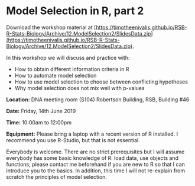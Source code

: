 # Model Selection in R, part 2

Download the workshop material at [https://timotheenivalis.github.io/RSB-R-Stats-Biology/Archive/12.ModelSelection2/SlidesData.zip](https://timotheenivalis.github.io/RSB-R-Stats-Biology/Archive/12.ModelSelection2/SlidesData.zip).

In this workshop we will discuss and practice with:

* How to obtain different information criteria in R
* How to automate model selection
* How to use model selection to choose between conflicting hypotheses
* Why model selection does not mix well with p-values

**Location:** DNA meeting room (S104) Robertson Building, RSB, Building #46

**Date:** Friday, 14th June 2019

**Time:** 10:00am to 12:00pm

**Equipment:** Please bring a laptop with a recent version of R installed. I recommend you use R-Studio, but that is not essential.


Everybody is welcome. There are no strict prerequisites but I will assume everybody has some basic knowledge of R: load data, use objects and functions; please contact me beforehand if you are new to R so that I can introduce you to the basics. In addition, this time I will not re-explain from scratch the principles of model selection.
